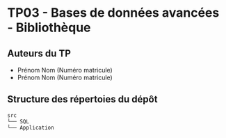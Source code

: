 # TP03 - Bases de données avancées - Bibliothèque

## Auteurs du TP

- Prénom Nom (Numéro matricule)
- Prénom Nom (Numéro matricule)

## Structure des répertoies du dépôt

```
src
└── SQL
└── Application
```
